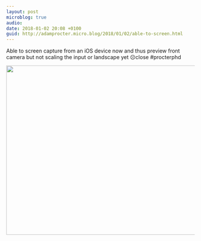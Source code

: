 ```yaml
---
layout: post
microblog: true
audio: 
date: 2018-01-02 20:08 +0100
guid: http://adamprocter.micro.blog/2018/01/02/able-to-screen.html
---
```

Able to screen capture from an iOS device now and thus preview front camera but not scaling the input or landscape yet ☹️close #procterphd

<img src="http://discursive.adamprocter.co.uk/uploads/2018/54953238a4.jpg" width="600" height="454" />
